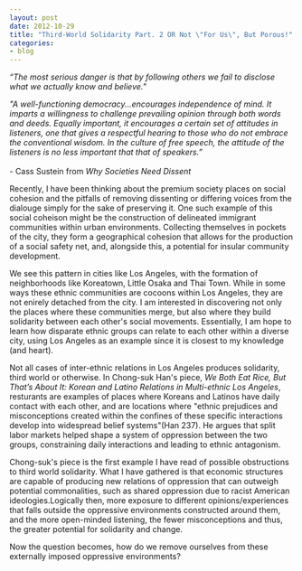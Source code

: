 ```yaml
---
layout: post
date: 2012-10-29
title: "Third-World Solidarity Part. 2 OR Not \"For Us\", But Porous!"
categories:
- blog
---
```

<font style='font-style:italic;'><p>“The most serious danger is that by following others we fail to disclose what we actually know and believe."</p><p>"A well-functioning democracy...encourages independence of mind. It imparts a willingness to challenge prevailing opinion through both words and deeds. Equally important, it encourages a certain set of attitudes in listeners, one that gives a respectful hearing to those who do not embrace the conventional wisdom. In the culture of free speech, the attitude of the listeners is no less important that that of speakers.”</font> <br><br>- Cass Sustein from <font style='font-style:italic;'>Why Societies Need Dissent</font><p><p>Recently, I have been thinking about the premium society places on social cohesion and the pitfalls of removing dissenting or differing voices from the dialouge simply for the sake of preserving it. One such example of this social coheison might be the construction of delineated immigrant communities within urban environments.	Collecting themselves in pockets of the city, they form a geographical cohesion that allows for the production of a social safety net, and, alongside this, a potential for insular community development.</p><p>We see this pattern in cities like Los Angeles, with the formation of neighborhoods like Koreatown, Little Osaka and Thai Town. While in some ways these ethnic communities are cocoons within Los Angeles, they are not enirely detached from the city. I am interested in discovering not only the places where these communities merge, but also where they build solidarity between each other's social movements. Essentially, I am hope to learn how disparate ethnic groups can relate to each other within a diverse city, using Los Angeles as an example since it is closest to my knowledge (and heart).</p><p>Not all cases of inter-ethnic relations in Los Angeles produces solidarity, third world or otherwise. In Chong-suk Han's piece, <font style='font-style:italic;'>We Both Eat Rice, But That’s About It: Korean and Latino Relations in Multi-ethnic Los Angeles</font>, resturants are examples of places where Koreans and Latinos have daily contact with each other, and are locations where "ethnic prejudices and misconceptions created within the confines of these specific interactions develop into widespread belief systems"(Han 237). He argues that split labor markets helped shape a system of oppression between the two groups, constraining daily interactions and leading to ethnic antagonism.</p><p>Chong-suk's piece is the first example I have read of possible obstructions to third world solidarity. What I have gathered is that economic structures are capable of producing new relations of oppression that can outweigh potential commonalities, such as shared oppression due to racist American ideologies.Logically then, more exposure to different opinions/experiences that falls outside the oppressive environments constructed around them, and the more open-minded listening, the fewer misconceptions and thus, the greater potential for solidarity and change.</p><p>Now the question becomes, how do we remove ourselves from these externally imposed oppressive environments?</p>
	 
	 